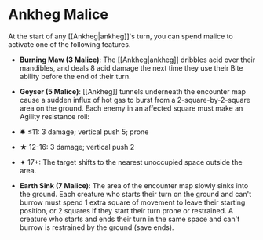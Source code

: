# Ankheg Malice

At the start of any [[Ankheg|ankheg]]'s turn, you can spend malice to activate one of the following features.

- **Burning Maw (3 Malice)**: The [[Ankheg|ankheg]] dribbles acid over their mandibles, and deals 8 acid damage the next time they use their Bite ability before the end of their turn.

- **Geyser (5 Malice)**: [[Ankheg]] tunnels underneath the encounter map cause a sudden influx of hot gas to burst from a 2-square-by-2-square area on the ground. Each enemy in an affected square must make an Agility resistance roll:

- ✸ ≤11: 3 damage; vertical push 5; prone

- ★ 12-16: 3 damage; vertical push 2

- ✦ 17+: The target shifts to the nearest unoccupied space outside the area.

- **Earth Sink (7 Malice)**: The area of the encounter map slowly sinks into the ground. Each creature who starts their turn on the ground and can't burrow must spend 1 extra square of movement to leave their starting position, or 2 squares if they start their turn prone or restrained. A creature who starts and ends their turn in the same space and can't burrow is restrained by the ground (save ends).
